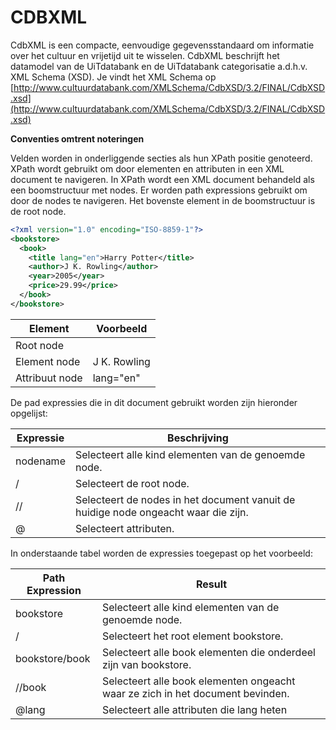---
---

# CDBXML

CdbXML is een compacte, eenvoudige gegevensstandaard om informatie over het cultuur en vrijetijd uit te wisselen. CdbXML beschrijft het datamodel van de UiTdatabank en de UiTdatabank categorisatie a.d.h.v. XML Schema (XSD). Je vindt het XML Schema op [http://www.cultuurdatabank.com/XMLSchema/CdbXSD/3.2/FINAL/CdbXSD.xsd](http://www.cultuurdatabank.com/XMLSchema/CdbXSD/3.2/FINAL/CdbXSD.xsd)

**Conventies omtrent noteringen**

Velden worden in onderliggende secties als hun XPath positie genoteerd. XPath wordt gebruikt om door elementen en attributen in een XML document te navigeren. In XPath wordt een XML document behandeld als een boomstructuur met nodes. Er worden path expressions gebruikt om door de nodes te navigeren. Het bovenste element in de boomstructuur is de root node.

~~~xml
<?xml version="1.0" encoding="ISO-8859-1"?>
<bookstore>
  <book>
    <title lang="en">Harry Potter</title>
    <author>J K. Rowling</author>
    <year>2005</year>
    <price>29.99</price>
  </book>
</bookstore>
~~~


|   Element  | Voorbeeld|
| -- | -- |
|  Root node| <bookstore>  |
|  Element node  |<author>J K. Rowling</author> |
|  Attribuut node | lang="en"  |


De pad expressies die in dit document gebruikt worden zijn hieronder opgelijst:

| Expressie | Beschrijving |
| --- | --- |
| nodename | Selecteert alle kind elementen van de genoemde node. |
| / | Selecteert de root node. |
| // | Selecteert de nodes in het document vanuit de huidige node ongeacht waar die zijn. |
| @ | Selecteert attributen. |

In onderstaande tabel worden de expressies toegepast op het voorbeeld:

| Path Expression | Result |
| --- | --- |
| bookstore | Selecteert alle kind elementen van de genoemde node. |
| / | Selecteert het root element bookstore. |
| bookstore/book | Selecteert alle book elementen die onderdeel zijn van bookstore. |
| //book | Selecteert alle book elementen ongeacht waar ze zich in het document bevinden. |
| @lang | Selecteert alle attributen die lang heten |
